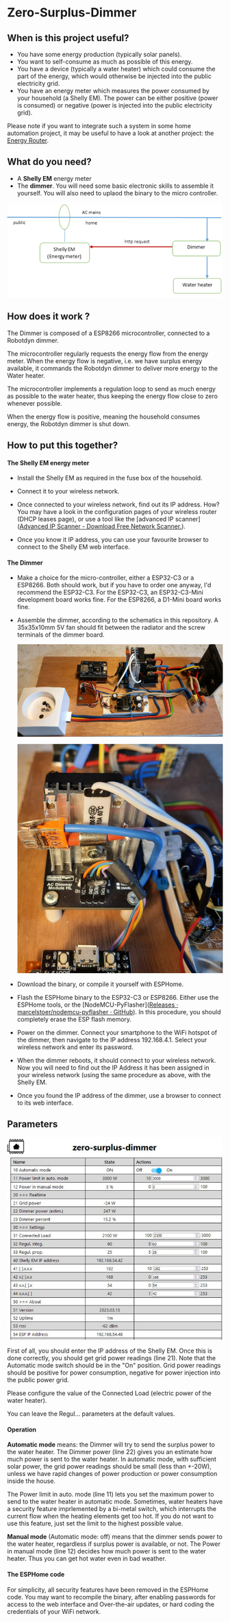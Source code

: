 # Zero-Surplus-Dimmer

## When is this project useful?

- You have some energy production (typically solar panels).
- You want to self-consume as much as possible of this energy.
- You have a device (typically a water heater) which could consume the part of the energy, which would otherwise be injected into the public electricity grid.
- You have an energy meter which measures the power consumed by your household (a Shelly EM). The power can be either positive (power is consumed) or negative (power is injected into the public electricity grid).

Please note if you want to integrate such a system in some home automation project, it may be useful to have a look at another project: the [Energy Router](https://github.com/frtz13/EnergyRouter/).

## What do you need?

- A **Shelly EM** energy meter
- The **dimmer**. You will need some basic electronic skills to assemble it yourself. You will also need to uplaod the binary to the micro controller.

![](./img/overview_zsd.png)

## How does it work ?

The Dimmer is composed of a ESP8266 microcontroller, connected to a Robotdyn dimmer.

The microcontroller regularly requests the energy flow from the energy meter. When the energy flow is negative, i.e. we have surplus energy available, it commands the Robotdyn dimmer to deliver more energy to the Water heater.

The microcontroller implements a regulation loop to send as much energy as possible to the water heater, thus keeping the energy flow close to zero whenever possible.

When the energy flow is positive, meaning the household consumes energy, the Robotdyn dimmer is shut down.

## How to put this together?

#### The Shelly EM energy meter

- Install the Shelly EM as required in the fuse box of the household.

- Connect it to your wireless network.

- Once connected to your wireless network, find out its IP address. How? You may have a look in the configuration pages of your wireless router (DHCP leases page), or use a tool like the [advanced IP scanner]([Advanced IP Scanner - Download Free Network Scanner.](https://www.advanced-ip-scanner.com/download/)).

- Once you know it IP address, you can use your favourite browser to connect to the Shelly EM web interface.

#### The Dimmer

- Make a choice for the micro-controller, either a ESP32-C3 or a ESP8266. Both should work, but if you have to order one anyway, I'd recommend the ESP32-C3. For the ESP32-C3, an ESP32-C3-Mini development board works fine. For the ESP8266, a D1-Mini board works fine.

- Assemble the dimmer, according to the schematics in this repository. A 35x35x10mm 5V fan should fit between the radiator and the screw terminals of the dimmer board.
  
  ![y.](./img/dimmer-esp32c3.jpg)
  
  ![s](./img/Dimmer-bimetal.jpg)

- Download the binary, or compile it yourself with ESPHome.

- Flash the ESPHome binary to the ESP32-C3 or ESP8266. Either use the ESPHome tools, or the  [NodeMCU-PyFlasher]([Releases · marcelstoer/nodemcu-pyflasher · GitHub](https://github.com/marcelstoer/nodemcu-pyflasher/releases)). In this procedure, you should completely erase the ESP flash memory.

- Power on the dimmer. Connect your smartphone to the WiFi hotspot of the dimmer, then navigate to the IP address 192.168.4.1. Select your wireless network and enter its password.

- When the dimmer reboots, it should connect to your wireless network. Now you will need to find out the IP Address it has been assigned in your wireless network (using the same procedure as above, with the Shelly EM.

- Once you found the IP address of the dimmer, use a browser to connect to its web interface.

## Parameters

![](./img/zsd-config.jpg)

First of all, you should enter the IP address of the Shelly EM. Once this is done correctly, you should get grid power readings (line 21). Note that the Automatic mode switch should be in the "On" position. Grid power readings should be positive for power consumption, negative for power injection into the public power grid.

Please configure the value of the Connected Load (electric power of the water heater).

You can leave the Regul... parameters at the default values.

#### Operation

**Automatic mode** means: the Dimmer will try to send the surplus power to the water heater. The Dimmer power (line 22) gives you an estimate how much power is sent to the water heater. In automatic mode, with sufficient solar power, the grid power readings should be small (less than +-20W), unless we have rapid changes of power production or power consumption inside the house.

The Power limit in auto. mode (line 11) lets you set the maximum power to send to the water heater in automatic mode. Sometimes, water heaters have a security feature imprlemented by a bi-metal switch, which interrupts the current flow when the heating elements get too hot. If you do not want to use this feature, just set the limit to the highest possible value.

**Manual mode** (Automatic mode: off) means that the dimmer sends power to the water heater, regardless if surplus power is available, or not. The Power in manual mode (line 12) decides how much power is sent to the water heater. Thus you can get hot water even in bad weather.

#### The ESPHome code

For simplicity, all security features have been removed in the ESPHome code. You may want to recompile the binary, after enabling passwords for access to the web interface and Over-the-air updates, or hard coding the credentials of your WiFi network.
